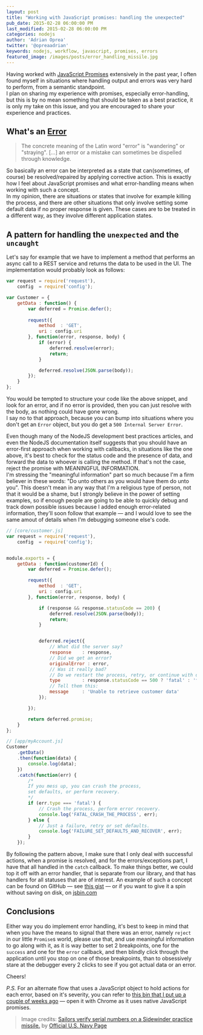 ```yaml
---
layout: post
title: "Working with JavaScript promises: handling the unexpected"
pub_date: 2015-02-28 06:00:00 PM
last_modified: 2015-02-28 06:00:00 PM
categories: nodejs
author: 'Adrian Oprea'
twitter: '@opreaadrian'
keywords: nodejs, workflow, javascript, promises, errors
featured_image: /images/posts/error_handling_missile.jpg
---
```


Having worked with [JavaScript Promises](https://developer.mozilla.org/en-US/docs/Web/JavaScript/Reference/Global_Objects/Promise) extensively in the past year, I often found myself in situations where handling output and errors was very hard to perform, from a semantic standpoint.  
I plan on sharing my experience with promises, especially error-handling, but this is by no mean something that should be taken as a best practice, it is only my take on this issue, and you are encouraged to share your experience and practices.

## What's an [Error](http://en.wikipedia.org/wiki/Error)
> The concrete meaning of the Latin word "error" is "wandering" or "straying". [...] an error or a mistake can sometimes be dispelled through knowledge.

So basically an error can be interpreted as a state that can(sometimes, of course) be resolved/repaired by applying corrective action. This is exactly how I feel about JavaScript promises and what error-handling means when working with such a concept.  
In my opinion, there are situations or states that involve for example killing the process, and there are other situations that only involve setting some default data if no proper response is given. These cases are to be treated in a different way, as they involve different application states.

## A pattern for handling the `unexpected` and the `uncaught`

Let's say for example that we have to implement a method that performs an async call to a REST service and returns the data to be used in the UI. The implementation    would probably look as follows:

```javascript
var request = require('request'),
    config  = require('config');

var Customer = {
    getData : function() {
        var deferred = Promise.defer();
        
        request({
            method  : 'GET',
            uri : config.uri
        }, function(error, response, body) {
            if (error) {
                deferred.resolve(error);
                return;
            }

            deferred.resolve(JSON.parse(body));
        });
    }
};

```

You would be tempted to structure your code like the above snippet, and look for an error, and if no error is provided, then you can just resolve with the body, as nothing could have gone wrong.  
I say no to that approach, because you can bump into situations where you don't get an `Error` object, but you do get a `500 Internal Server Error`. 

Even though many of the NodeJS development best practices articles, and even the NodeJS documentation itself suggests that you should have an error-first approach when working with callbacks, in situations like the one above, it's best to check for the status code and the presence of data, and forward the data to whoever is calling the method. If that's not the case, reject the promise with MEANINGFUL INFORMATION.  
I'm stressing the "meaningful information" part so much because I'm a firm believer in these words: "Do unto others as you would have them do unto you". This doesn't mean in any way that I'm a religious type of person, not that it would be a shame, but I strongly believe in the power of setting examples, so if enough people are going to be able to quickly debug and track down possible issues because I added enough error-related information, they'll soon follow that example &mdash; and I would love to see the same amout of details when I'm debugging someone else's code.

```javascript
// [core/customer.js]
var request = require('request'),
    config  = require('config');


module.exports = {
    getData : function(customerId) {
        var deferred = Promise.defer();

        request({
            method  : 'GET',
            uri : config.uri
        }, function(error, response, body) {

            if (response && response.statusCode == 200) {
                deferred.resolve(JSON.parse(body));
                return;
            }


            deferred.reject({
                // What did the server say?
                response    : response,
                // Did we get an error?
                originalError : error,
                // Was it really bad?
                // Do we restart the process, retry, or continue with defaults?
                type        : response.statusCode == 500 ? 'fatal' : 'failure',
                // Tell them this:
                message     : 'Unable to retrieve customer data'
            });

        });

        return deferred.promise;
    }
};

// [app/myAccount.js]
Customer
    .getData()
    .then(function(data) {
        console.log(data);
    })
    .catch(function(err) {
        /* 
        If you mess up, you can crash the process, 
        set defaults, or perform recovery.
        */
        if (err.type === 'fatal') {
            // Crash the process, perform error recovery.
            console.log('FATAL_CRASH_THE_PROCESS', err);
        } else {
            // Just a failure, retry or set defaults.
            console.log('FAILURE_SET_DEFAULTS_AND_RECOVER', err);
        }
    });
```

By following the pattern above, I make sure that I only deal with successful actions, when a promise is resolved, and for the errors/exceptions part, I have that all handled in the `catch` callback. To make things better, we could top it off with an error handler, that is separate from our library, and that has handlers for all statuses that are of interest. An example of such a concept can be found on GitHub &mdash; see [this gist](https://gist.github.com/opreaadrian/fac301833af8bcb2b8d5) &mdash; or if you want to give it a spin without saving on disk, on [jsbin.com](http://jsbin.com/yocese/1/edit?js,console)

## Conclusions

Either way you do implement error handling, it's best to keep in mind that when you have the means to signal that there was an error, namely `reject` in our little `Promise`s world, please use that, and use meaningful information to go along with it, as it is way better to set 2 breakpoints, one for the `success` and one for the `error` callback, and then blindly click through the application until you stop on one of those breakpoints, than to obsessively stare at the debugger every 2 clicks to see if you got actual data or an error.

Cheers!

*P.S.* For an alternate flow that uses a JavaScript object to hold actions for each error, based on it's severity, you can refer to [this bin that I put up a couple of weeks ago](http://jsbin.com/yocese/3/edit) &mdash; open it with Chrome as it uses native JavaScript promises.

> Image credits: [Sailors verify serial numbers on a Sidewinder practice missile.](https://flic.kr/p/r5cB7u) by [Official U.S. Navy Page](https://www.flickr.com/photos/42973403@N07/)
